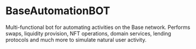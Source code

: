 # BaseAutomationBOT
Multi-functional bot for automating activities on the Base network. Performs swaps, liquidity provision, NFT operations, domain services, lending protocols and much more to simulate natural user activity.
